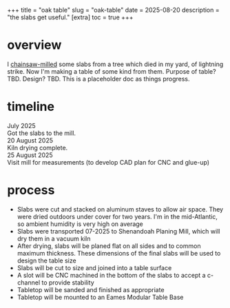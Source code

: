 +++
title = "oak table"
slug = "oak-table"
date = 2025-08-20
description = "the slabs get useful."
[extra]
  toc = true
+++

# overview

I [chainsaw-milled](https://nnix.com/projects/logmilling) some slabs from a tree which died in my yard, of lightning strike. Now I'm making a table of some kind from them. Purpose of table? TBD. Design? TBD. This is a placeholder doc as things progress.

# timeline
<body>
    <div class="timeline">
        <div class="timeline-item">
            <div class="date">July 2025</div>
            <div class="event">Got the slabs to the mill.</div>
        </div>
        <div class="timeline-item">
            <div class="date">20 August 2025</div>
            <div class="event">Kiln drying complete. </div>
        </div>
        <div class="timeline-item">
            <div class="date">25 August 2025</div>
            <div class="event">Visit mill for measurements (to develop CAD plan for CNC and glue-up)</div>
        </div>
    </div>
</body>

# process
* Slabs were cut and stacked on aluminum staves to allow air space. They were dried outdoors under cover for two years. I'm in the mid-Atlantic, so ambient humidity is very high on average
* Slabs were transported 07-2025 to Shenandoah Planing Mill, which will dry them in a vacuum kiln
* After drying, slabs will be planed flat on all sides and to common maximum thickness. These dimensions of the final slabs will be used to design the table size
* Slabs will be cut to size and joined into a table surface
* A slot will be CNC machined in the bottom of the slabs to accept a c-channel to provide stability
* Tabletop will be sanded and finished as appropriate
* Tabletop will be mounted to an Eames Modular Table Base

